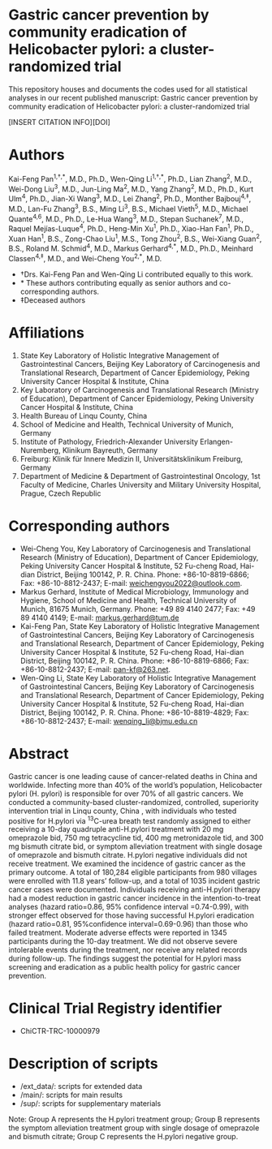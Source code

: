 # Gastric cancer prevention by community eradication of Helicobacter pylori: a cluster-randomized trial
This repository houses and documents the codes used for all statistical analyses in our recent published manuscript: Gastric cancer prevention by community eradication of Helicobacter pylori: a cluster-randomized trial 

[INSERT CITATION INFO][DOI]



# Authors
Kai-Feng Pan<sup>1,†,\*</sup>, M.D., Ph.D., Wen-Qing Li<sup>1,†,\*</sup>, Ph.D., Lian Zhang<sup>2</sup>, M.D., Wei-Dong Liu<sup>3</sup>, M.D., Jun-Ling Ma<sup>2</sup>, M.D., Yang Zhang<sup>2</sup>, M.D., Ph.D., Kurt Ulm<sup>4</sup>, Ph.D., Jian-Xi Wang<sup>3</sup>, M.D., Lei Zhang<sup>2</sup>, Ph.D., Monther Bajbouj<sup>4,‡</sup>, M.D., Lan-Fu Zhang<sup>3</sup>, B.S., Ming Li<sup>3</sup>, B.S., Michael Vieth<sup>5</sup>, M.D., Michael Quante<sup>4,6</sup>, M.D., Ph.D., Le-Hua Wang<sup>3</sup>, M.D., Stepan Suchanek<sup>7</sup>, M.D., Raquel Mejías-Luque<sup>4</sup>, Ph.D., Heng-Min Xu<sup>1</sup>, Ph.D., Xiao-Han Fan<sup>1</sup>, Ph.D., Xuan Han<sup>1</sup>, B.S., Zong-Chao Liu<sup>1</sup>, M.S., Tong Zhou<sup>2</sup>, B.S., Wei-Xiang Guan<sup>2</sup>, B.S., Roland M. Schmid<sup>4</sup>, M.D., Markus Gerhard<sup>4,\*</sup>, M.D., Ph.D., Meinhard Classen<sup>4,‡</sup>, M.D., and Wei-Cheng You<sup>2,\*</sup>, M.D.



- †Drs. Kai-Feng Pan and Wen-Qing Li contributed equally to this work.  
- \* These authors contributing equally as senior authors and co-corresponding authors. 
- ‡Deceased authors


# Affiliations
1. State Key Laboratory of Holistic Integrative Management of Gastrointestinal Cancers, Beijing Key Laboratory of Carcinogenesis and Translational Research, Department of Cancer Epidemiology, Peking University Cancer Hospital & Institute, China
2. Key Laboratory of Carcinogenesis and Translational Research (Ministry of Education), Department of Cancer Epidemiology, Peking University Cancer Hospital & Institute, China
3. Health Bureau of Linqu County, China
4. School of Medicine and Health, Technical University of Munich, Germany
5. Institute of Pathology, Friedrich-Alexander University Erlangen-Nuremberg, Klinikum Bayreuth, Germany
6. Freiburg: Klinik für Innere Medizin II, Universitätsklinikum Freiburg, Germany
7. Department of Medicine & Department of Gastrointestinal Oncology, 1st Faculty of Medicine, Charles University and Military University Hospital, Prague, Czech Republic


# Corresponding authors
- Wei-Cheng You, Key Laboratory of Carcinogenesis and Translational Research (Ministry of Education), Department of Cancer Epidemiology, Peking University Cancer Hospital & Institute, 52 Fu-cheng Road, Hai-dian District, Beijing 100142, P. R. China. Phone: +86-10-8819-6866; Fax: +86-10-8812-2437; E-mail: weichengyou2022@outlook.com.
- Markus Gerhard, Institute of Medical Microbiology, Immunology and Hygiene, School of Medicine and Health, Technical University of Munich, 81675 Munich, Germany. Phone: +49 89 4140 2477; Fax: +49 89 4140 4149; E-mail: markus.gerhard@tum.de
- Kai-Feng Pan, State Key Laboratory of Holistic Integrative Management of Gastrointestinal Cancers, Beijing Key Laboratory of Carcinogenesis and Translational Research, Department of Cancer Epidemiology, Peking University Cancer Hospital & Institute, 52 Fu-cheng Road, Hai-dian District, Beijing 100142, P. R. China. Phone: +86-10-8819-6866; Fax: +86-10-8812-2437; E-mail: pan-kf@263.net.
- Wen-Qing Li, State Key Laboratory of Holistic Integrative Management of Gastrointestinal Cancers, Beijing Key Laboratory of Carcinogenesis and Translational Research, Department of Cancer Epidemiology, Peking University Cancer Hospital & Institute, 52 Fu-cheng Road, Hai-dian District, Beijing 100142, P. R. China. Phone: +86-10-8819-4829; Fax: +86-10-8812-2437; E-mail: wenqing_li@bjmu.edu.cn


# Abstract
Gastric cancer is one leading cause of cancer-related deaths in China and worldwide. Infecting more than 40% of the world’s population, Helicobacter pylori (H. pylori) is responsible for over 70% of all gastric cancers. We conducted a community-based cluster-randomized, controlled, superiority intervention trial in Linqu county, China , with individuals who tested positive for H.pylori via <sup>13</sup>C-urea breath test randomly assigned to either receiving a 10-day quadruple anti-H.pylori treatment with 20 mg omeprazole bid, 750 mg tetracycline tid, 400 mg metronidazole tid, and 300 mg bismuth citrate bid, or symptom alleviation treatment with single dosage of omeprazole and bismuth citrate. H.pylori negative individuals did not receive treatment. We examined the incidence of gastric cancer as the primary outcome. A total of 180,284 eligible participants from 980 villages were enrolled with 11.8 years’ follow-up, and a total of 1035 incident gastric cancer cases were documented. Individuals receiving anti-H.pylori therapy had a modest reduction in gastric cancer incidence in the intention-to-treat analyses (hazard ratio=0.86, 95% confidence interval =0.74-0.99), with stronger effect observed for those having successful H.pylori eradication (hazard ratio=0.81, 95%confidence interval=0.69-0.96) than those who failed treatment. Moderate adverse effects were reported in 1345 participants during the 10-day treatment. We did not observe severe intolerable events during the treatment, nor receive any related records during follow-up. The findings suggest the potential for H.pylori mass screening and eradication as a public health policy for gastric cancer prevention.


# Clinical Trial Registry identifier

- ChiCTR-TRC-10000979


# Description of scripts
- /ext_data/: scripts for extended data
- /main/: scripts for main results
- /sup/: scripts for supplementary materials

Note: Group A represents the H.pylori treatment group; Group B represents the symptom alleviation treatment group with single dosage of omeprazole and bismuth citrate; Group C represents the H.pylori negative group.


